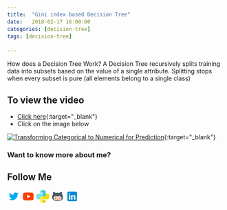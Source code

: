 ```yaml
---
title:  "Gini index based Decision Tree"
date:   2018-02-17 16:00:00
categories: [decision-tree]
tags: [decision-tree]

---
```


How does a Decision Tree Work? A Decision Tree recursively splits training data into subsets based on the value of a single attribute. Splitting stops when every subset is pure (all elements belong to a single class)

## To view the video
* [Click here](https://youtu.be/2lEcfRuHFV4){:target="_blank"}
* Click on the image below

[![Transforming Categorical to Numerical for Prediction](http://img.youtube.com/vi/2lEcfRuHFV4/0.jpg)](http://www.youtube.com/watch?v=2lEcfRuHFV4){:target="_blank"}


### Want to know more about me?
## Follow Me
<a href="https://twitter.com/_bhaveshbhatt" target="_blank"><img class="ai-subscribed-social-icon" src="/assets/images/tw.png" width="30"></a>
<a href="https://www.youtube.com/bhaveshbhatt8791/" target="_blank"><img class="ai-subscribed-social-icon" src="/assets/images/ytb.png" width="30"></a>
<a href="https://www.youtube.com/PythonTricks/" target="_blank"><img class="ai-subscribed-social-icon" src="/assets/images/python_logo.png" width="30"></a>
<a href="https://github.com/bhattbhavesh91" target="_blank"><img class="ai-subscribed-social-icon" src="/assets/images/gthb.png" width="30"></a>
<a href="https://www.linkedin.com/in/bhattbhavesh91/" target="_blank"><img class="ai-subscribed-social-icon" src="/assets/images/lnkdn.png" width="30"></a>
